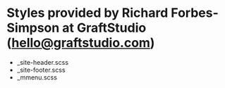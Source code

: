 # Styles provided by Richard Forbes-Simpson at GraftStudio (<hello@graftstudio.com>)

* _site-header.scss
* _site-footer.scss
* _mmenu.scss

